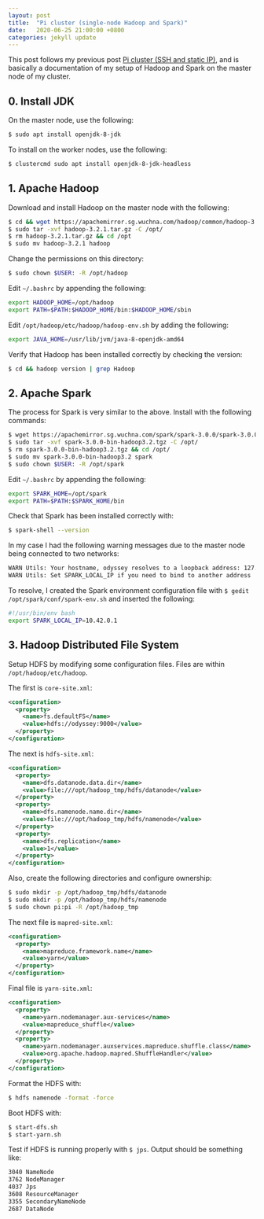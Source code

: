 ```yaml
---
layout: post
title:  "Pi cluster (single-node Hadoop and Spark)"
date:   2020-06-25 21:00:00 +0800
categories: jekyll update
---
```


This post follows my previous post [Pi cluster (SSH and static IP)](https://zyf0717.github.io/jekyll/update/2020/06/24/pi-ssh-ip.html), and is basically a documentation of my setup of Hadoop and Spark on the master node of my cluster.

## 0. Install JDK

On the master node, use the following:

```bash
$ sudo apt install openjdk-8-jdk
```

To install on the worker nodes, use the following:

```bash
$ clustercmd sudo apt install openjdk-8-jdk-headless
```

## 1. Apache Hadoop

Download and install Hadoop on the master node with the following:

```bash
$ cd && wget https://apachemirror.sg.wuchna.com/hadoop/common/hadoop-3.2.1/hadoop-3.2.1.tar.gz
$ sudo tar -xvf hadoop-3.2.1.tar.gz -C /opt/
$ rm hadoop-3.2.1.tar.gz && cd /opt
$ sudo mv hadoop-3.2.1 hadoop
```

Change the permissions on this directory:

```bash
$ sudo chown $USER: -R /opt/hadoop
```

Edit `~/.bashrc` by appending the following:

```bash
export HADOOP_HOME=/opt/hadoop
export PATH=$PATH:$HADOOP_HOME/bin:$HADOOP_HOME/sbin
```

Edit `/opt/hadoop/etc/hadoop/hadoop-env.sh` by adding the following:

```bash
export JAVA_HOME=/usr/lib/jvm/java-8-openjdk-amd64
```

Verify that Hadoop has been installed correctly by checking the version:

```bash
$ cd && hadoop version | grep Hadoop
```

## 2. Apache Spark

The process for Spark is very similar to the above. Install with the following commands:

```bash
$ wget https://apachemirror.sg.wuchna.com/spark/spark-3.0.0/spark-3.0.0-bin-hadoop3.2.tgz
$ sudo tar -xvf spark-3.0.0-bin-hadoop3.2.tgz -C /opt/
$ rm spark-3.0.0-bin-hadoop3.2.tgz && cd /opt/
$ sudo mv spark-3.0.0-bin-hadoop3.2 spark
$ sudo chown $USER: -R /opt/spark
```

Edit `~/.bashrc` by appending the following:

```bash
export SPARK_HOME=/opt/spark
export PATH=$PATH:$SPARK_HOME/bin
```

Check that Spark has been installed correctly with:

```bash
$ spark-shell --version
```

In my case I had the following warning messages due to the master node being connected to two networks:

```bash
WARN Utils: Your hostname, odyssey resolves to a loopback address: 127.0.1.1; using 10.42.0.1 instead (on interface enp2s0)
WARN Utils: Set SPARK_LOCAL_IP if you need to bind to another address
```

To resolve, I created the Spark environment configuration file with `$ gedit /opt/spark/conf/spark-env.sh` and inserted the following:

```bash
#!/usr/bin/env bash
export SPARK_LOCAL_IP=10.42.0.1
```

## 3. Hadoop Distributed File System

Setup HDFS by modifying some configuration files. Files are within `/opt/hadoop/etc/hadoop`. 

The first is `core-site.xml`:

```xml
<configuration>
  <property>
    <name>fs.defaultFS</name>
    <value>hdfs://odyssey:9000</value>
  </property>
</configuration>
```

The next is `hdfs-site.xml`:

```xml
<configuration>
  <property>
    <name>dfs.datanode.data.dir</name>
    <value>file:///opt/hadoop_tmp/hdfs/datanode</value>
  </property>
  <property>
    <name>dfs.namenode.name.dir</name>
    <value>file:///opt/hadoop_tmp/hdfs/namenode</value>
  </property>
  <property>
    <name>dfs.replication</name>
    <value>1</value>
  </property>
</configuration> 
```

Also, create the following directories and configure ownership:

```bash
$ sudo mkdir -p /opt/hadoop_tmp/hdfs/datanode
$ sudo mkdir -p /opt/hadoop_tmp/hdfs/namenode
$ sudo chown pi:pi -R /opt/hadoop_tmp
```

The next file is `mapred-site.xml`:

```xml
<configuration>
  <property>
    <name>mapreduce.framework.name</name>
    <value>yarn</value>
  </property>
</configuration>
```

Final file is `yarn-site.xml`:

```xml
<configuration>
  <property>
    <name>yarn.nodemanager.aux-services</name>
    <value>mapreduce_shuffle</value>
  </property>
  <property>
    <name>yarn.nodemanager.auxservices.mapreduce.shuffle.class</name>  
    <value>org.apache.hadoop.mapred.ShuffleHandler</value>
  </property>
</configuration> 
```

Format the HDFS with:

```bash
$ hdfs namenode -format -force
```

Boot HDFS with:

```bash
$ start-dfs.sh
$ start-yarn.sh
```

Test if HDFS is running properly with `$ jps`. Output should be something like:

```bash
3040 NameNode
3762 NodeManager
4037 Jps
3608 ResourceManager
3355 SecondaryNameNode
2687 DataNode
```


